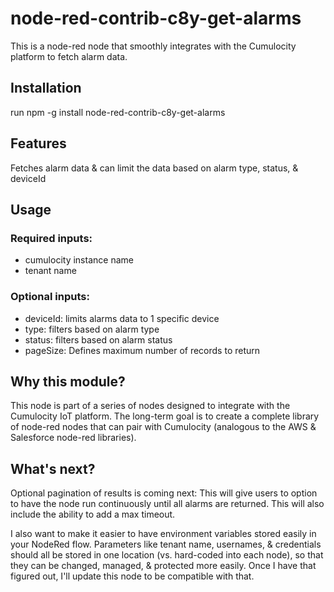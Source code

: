 # node-red-contrib-c8y-get-alarms
This is a node-red node that smoothly integrates with the Cumulocity platform to fetch alarm data.

## Installation
run npm -g install node-red-contrib-c8y-get-alarms

## Features
Fetches alarm data & can limit the data based on alarm type, status, & deviceId

## Usage

### Required inputs:
* cumulocity instance name
* tenant name

### Optional inputs:
* deviceId: limits alarms data to 1 specific device
* type: filters based on alarm type
* status: filters based on alarm status
* pageSize: Defines maximum number of records to return


## Why this module?
This node is part of a series of nodes designed to integrate with the Cumulocity IoT platform.  The long-term goal is to create a complete library of node-red nodes that can pair with Cumulocity (analogous to the AWS & Salesforce node-red libraries).

## What's next?
Optional pagination of results is coming next: This will give users to option to have the node run continuously until all alarms are returned. This will also include the ability to add a max timeout.

I also want to make it easier to have environment variables stored easily in your NodeRed flow.  Parameters like tenant name, usernames, & credentials should all be stored in one location (vs. hard-coded into each node), so that they can be changed, managed, & protected more easily.  Once I have that figured out, I'll update this node to be compatible with that.
